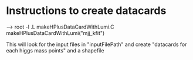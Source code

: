 # Instructions to create datacards

--> 
root -l
.L makeHPlusDataCardWithLumi.C
makeHPlusDataCardWithLumi("mjj_kfit")

This will look for the input files in "inputFilePath"
and create "datacards for each higgs mass points" and a shapefile

